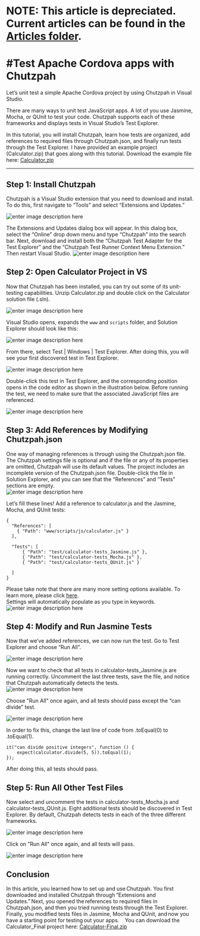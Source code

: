 <properties pageTitle="Test Apache Cordova apps with Chutzpah"
  description="Test Apache Cordova apps with Chutzpah"
  services=""
  documentationCenter=""
  authors="bursteg" />


# **NOTE:** This article is depreciated. Current articles can be found in the [Articles folder](/articles/).

#Test Apache Cordova apps with Chutzpah
===================

Let’s unit test a simple Apache Cordova project by using Chutzpah in Visual Studio.

There are many ways to unit test JavaScript apps. A lot of you use Jasmine, Mocha, or QUnit to test your code. Chutzpah supports each of these frameworks and displays tests in Visual Studio’s Test Explorer.

In this tutorial, you will install Chutzpah, learn how tests are organized, add references to required files through Chutzpah.json, and finally run tests through the Test Explorer. I have provided an example project (Calculator.zip) that goes along with this tutorial. Download the example file here: [Calculator.zip](chutzpah_files/Calculator.zip?raw=true)

----------


Step 1: Install Chutzpah
-------------

Chutzpah is a Visual Studio extension that you need to download and install. To do this, first navigate to “Tools” and select “Extensions and Updates.”

![enter image description here](media/chutzpah/1.png)

The Extensions and Updates dialog box will appear. In this dialog box, select the “Online” drop down menu and type “Chutzpah” into the search bar. Next, download and install both the “Chutzpah Test Adapter for the Test Explorer” and the “Chutzpah Test Runner Context Menu Extension.” Then restart Visual Studio.
![enter image description here](media/chutzpah/2.png)

Step 2: Open Calculator Project in VS
-------------

Now that Chutzpah has been installed, you can try out some of its unit-testing capabilities.  Unzip Calculator.zip and double click on the Calculator solution file (.sln).

![enter image description here](media/chutzpah/3.png)

Visual Studio opens, expands the `www` and `scripts` folder, and Solution Explorer should look like this:

![enter image description here](media/chutzpah/4.png)

From there, select Test | Windows | Test Explorer. After doing this, you will see your first discovered test in Test Explorer.

![enter image description here](media/chutzpah/5.png)

Double-click this test in Test Explorer, and the corresponding position opens in the code editor as shown in the illustration below. Before running the test, we need to make sure that the associated JavaScript files are referenced.  

![enter image description here](media/chutzpah/6.png)

Step 3: Add References by Modifying Chutzpah.json
-------------

One way of managing references is through using the Chutzpah.json file. The Chutzpah settings file is optional and if the file or any of its properties are omitted, Chutzpah will use its default values.
The project includes an incomplete version of the Chutzpah.json file. Double-click the file in Solution Explorer, and you can see that the “References” and “Tests” sections are empty.  
![enter image description here](media/chutzpah/7.png)

Let’s fill these lines! Add a reference to calculator.js and the Jasmine, Mocha, and QUnit tests:

    {
      "References": [
        { "Path": "www/scripts/js/calculator.js" }
      ],

      "Tests": [
          { "Path": "test/calculator-tests_Jasmine.js" },
          { "Path": "test/calculator-tests_Mocha.js" },
          { "Path": "test/calculator-tests_QUnit.js" }

      ]
    }

Please take note that there are many more setting options available. To learn more, please click [here](https://github.com/mmanela/chutzpah/wiki/Chutzpah.json-Settings-File).  
Settings will automatically populate as you type in keywords.
![enter image description here](media/chutzpah/8.png)


Step 4: Modify and Run Jasmine Tests
-------------

Now that we’ve added references, we can now run the test. Go to Test Explorer and choose “Run All”.

![enter image description here](media/chutzpah/9.png)

Now we want to check that all tests in calculator-tests_Jasmine.js are running correctly. Uncomment the last three tests, save the file, and notice that Chutzpah automatically detects the tests.  
![enter image description here](media/chutzpah/10.png)

Choose "Run All" once again, and all tests should pass except the “can divide” test.

![enter image description here](media/chutzpah/11.png)

In order to fix this, change the last line of code from .toEqual(0) to .toEqual(1).

    it("can divide positive integers", function () {
        expect(calculator.divide(5, 5)).toEqual(1);
    });

After doing this, all tests should pass.

Step 5: Run All Other Test Files
-------------

Now select and uncomment the tests in calculator-tests_Mocha.js and calculator-tests_QUnit.js. Eight additional tests should be discovered in Test Explorer. By default, Chutzpah detects tests in each of the three different frameworks.  

![enter image description here](media/chutzpah/12.png)

Click on "Run All" once again, and all tests will pass.

![enter image description here](media/chutzpah/13.png)


Conclusion
-------------
In this article, you learned how to set up and use Chutzpah. You first downloaded and installed Chutzpah through “Extensions and Updates.” Next, you opened the references to required files in Chutzpah.json, and then you tried running tests through the Test Explorer. Finally, you modified tests files in Jasmine, Mocha and QUnit, and now you have a starting point for testing out your apps.  
 
You can download the Calculator_Final project here: [Calculator-Final.zip](chutzpah_files/Calculator-Final.zip?raw=true)
